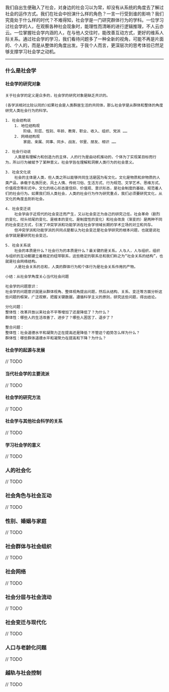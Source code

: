 

   我们自出生便融入了社会，对身边的社会习以为常，却没有从系统的角度去了解过社会的运作方式。我们在社会中扮演什么样的角色？一言一行受到谁的影响？我们究竟处于什么样的时代？不难得知，社会学是一门研究群体行为的学科。一位学习过社会学的人，在观察各种社会现象时，能理性而清晰的进行逻辑推理，不人云亦云。一位掌握社会学内涵的人，在与他人交往时，能改善互动方式，更好的维系人际关系。通过社会学的学习，我们看待问题多了一种全新的视角，可能不再是片面的、个人的，而是从整体的角度出发。于我个人而言，更深层次的思考体验已然足够支撑学习社会学之动机。

---

### 什么是社会学

#### 社会学的研究对象

	关于社会学的定义是众多的，社会学的研究对象是缺乏共识的。

	(各学派相对比较认同的)如果社会是人类群居生活的共同体，那么社会学是从群体和整体的角度研究人类社会行为的科学。

	1. 社会结构说
		1. 地位结构观
			阶级、阶层、性别、年龄、教育、职业、收入、组织、党派 ……
		2. 网络结构观
			家庭、亲属、同事、同乡、战友、邻里、朋友、相识 ……

	2. 社会行动说
		人类是有理解力和创造力的主体，人的行为是由动机推动的，个体为了实现某目标而行为，所以行为被赋予了某种意义。社会学旨在理解和洞察人类行为的社会意义。

	3. 社会文化说
		社会的主体是人类，但人类之所以能够共同生活是因为有文化。文化是物质和非物质的人类产品，承载于名族历史、风土人情、传统习俗、生活方式、行为规范、文学艺术、思维方式、价值观念等形式中。文化的核心形态是信仰、价值观、意识形态，是社会制度的基础，规范着人们的社会行为。如果我们将人类社会，人类的社会行为作为研究重点，我们必须要研究文化，从文化的角度去剖析社会。

	4. 社会变迁说
		社会学由于近现代的社会变迁而产生，又以社会变迁为自己的研究己任。社会革命（剧烈的变化、彻头彻尾的变化、是根本的变化、是制度性的变化）和社会改良（渐变的）是两种不同的社会变迁方式，引发了冲突学派和功能学派在社会学领域长期的学术立场的对立和共存。		
		但冲突学派和功能学派的共同点是都认为社会变迁是社会学研究的根本问题，也就是说社会学就是要研究社会变迁。

	5. 社会关系说
		社会的本质是什么？社会行为的本质是什么？最关键的是关系。人与人，人与组织，组织与组织的互动都建立着稳定的纽带联系，这些稳定的联系总和我们称之为“社会关系的结构”，也就是社会网络结构。
		人是社会关系的总和，人类的群体行为和个体行为是社会关系作用的产物。

	小结：从社会学角度关心当代社会问题
	
	社会学的问题意识：		
	社会学的问题意识就是从群体视角、整体视角提出问题，然后从结构、关系、变迁等方面分析这些问题的框架，广泛观察，把握关键数据，遵循科学主义的原则，研究这些问题，得出结论。
	
	分化问题：		
	整体性：改革开放以来社会不平等增加了还是降低了？为什么？
	群体性：哪些人的生活改善了、进步了？哪些人困苦了、退步了？
	
	整合问题：		
	整体性：社会道德水平和凝聚力正在提高还是降低？不管这个趋势怎么样为什么？
	群体性：哪些群体道德水平和凝聚力在提高和下降？为什么？

#### 社会学的起源与发展

// TODO 

#### 当代社会学的主要流派

// TODO 

#### 社会学的研究方法

// TODO 

#### 社会学与其他社会科学的关系

// TODO 

#### 学习社会学的意义

// TODO 

### 人的社会化

// TODO 

### 社会角色与社会互动

// TODO 

### 性别、婚姻与家庭

// TODO 

### 社会群体与社会组织

// TODO 

### 社会网络

// TODO 

### 社会分层与社会流动

// TODO 

### 社会变迁与现代化

// TODO 

### 人口与老龄化问题

// TODO 

### 越轨与社会控制

// TODO 
